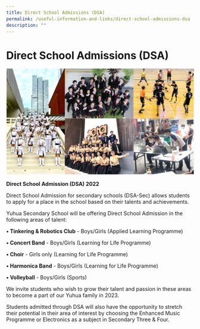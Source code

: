 ```yaml
---
title: Direct School Admissions (DSA)
permalink: /useful-information-and-links/direct-school-admissions-dsa
description: ""
---
```

# **Direct School Admissions (DSA)**

![](/images/CCA%20achievements.png)

**Direct School Admission (DSA) 2022**

Direct School Admission for secondary schools (DSA-Sec) allows students to apply for a place in the school based on their talents and achievements.

Yuhua Secondary School will be offering Direct School Admission in the following areas of talent:

**• Tinkering & Robotics Club** \- Boys/Girls (Applied Learning Programme)

**• Concert Band** \- Boys/Girls (Learning for Life Programme)

**• Choir** \- Girls only (Learning for Life Programme)

**• Harmonica Band** \- Boys/Girls (Learning for Life Programme)

**• Volleyball** \- Boys/Girls (Sports)

We invite students who wish to grow their talent and passion in these areas to become a part of our Yuhua family in 2023.

  

Students admitted through DSA will also have the opportunity to stretch their potential in their area of interest by choosing the Enhanced Music Programme or Electronics as a subject in Secondary Three & Four.
